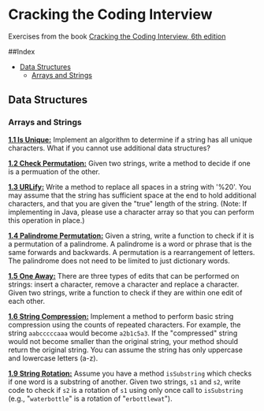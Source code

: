 # Cracking the Coding Interview

Exercises from the book [Cracking the Coding Interview, 6th edition](http://www.crackingthecodinginterview.com/)

##Index
* [Data Structures](#data-structures)
  * [Arrays and Strings](#arrays-and-strings)
  
## Data Structures
### Arrays and Strings
**[1.1 Is Unique:](https://github.com/munyari/CTCI/blob/master/Data_Structures/Array_String/UniqueString.java)** Implement an algorithm to determine if a string has all unique characters. What if you cannot use additional data structures?

**[1.2 Check Permutation:](https://github.com/munyari/CTCI/blob/master/Data_Structures/Array_String/CheckPermutation.java)** Given two strings, write a method to decide if one is a permuation of the other.

**[1.3 URLify:](https://github.com/munyari/CTCI/blob/master/Data_Structures/Array_String/URLify.java)** Write a method to replace all spaces in a string with '%20'. You may assume that the string has sufficient space at the end to hold additional characters, and that you are given the "true" length of the string. (Note: If implementing in Java, please use a character array so that you can perform this operation in place.)

**[1.4 Palindrome Permutation:](https://github.com/munyari/CTCI/blob/master/Data_Structures/Array_String/PalindromePermutation.java)** Given a string, write a function to check if it is a permutation of a palindrome. A palindrome is a word or phrase that is the same forwards and backwards. A permutation is a rearrangement of letters. The palindrome does not need to be limited to just dictionary words.

**[1.5 One Away:](https://github.com/munyari/CTCI/blob/master/Data_Structures/Array_String/OneAway.java)** There are three types of edits that can be performed on strings: insert a character, remove a character and replace a character. Given two strings, write a function to check if they are within one edit of each other.

**[1.6 String Compression:](https://github.com/munyari/CTCI/blob/master/Data_Structures/Array_String/StringCompression.java)** Implement a method to perform basic string compression using the counts of repeated characters. For example, the string `aabcccccaaa` would become `a2b1c5a3`. If the "compressed" string would not become smaller than the original string, your method should return the original string. You can assume the string has only uppercase and lowercase letters (a-z).

**[1.9 String Rotation:](https://github.com/munyari/CTCI/blob/master/Data_Structures/Array_String/StringRotation.java)** Assume you have a method `isSubstring` which checks if one word is a substring of another. Given two strings, `s1` and `s2`, write code to check if `s2` is a rotation of `s1` using only once call to `isSubstring` (e.g., "`waterbottle`" is a rotation of "`erbottlewat`").
